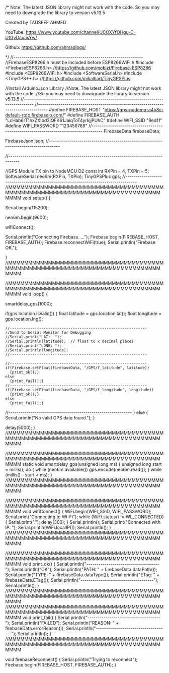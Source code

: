 /*
   Note: The latest JSON library might not work with the code. 
   So you may need to downgrade the library to version v5.13.5
   
   Created by TAUSEEF AHMED
   
   YouTube: https://www.youtube.com/channel/UCOXYfOHgu-C-UfGyDcu5sYw/

   Github: https://github.com/ahmadlogs/
   
*/
//----------------------------------------------------------------
//FirebaseESP8266.h must be included before ESP8266WiFi.h
#include <FirebaseESP8266.h>  //https://github.com/mobizt/Firebase-ESP8266
#include <ESP8266WiFi.h>
#include <SoftwareSerial.h>
#include <TinyGPS++.h> //https://github.com/mikalhart/TinyGPSPlus

//Install ArduinoJson Library
//Note: The latest JSON library might not work with the code. 
//So you may need to downgrade the library to version v5.13.5
//-----------------------------------------------------------------------------------
//-----------------------------------------------------------------------------------
#define FIREBASE_HOST "https://gps-nodemq-a4b8c-default-rtdb.firebaseio.com/"
#define FIREBASE_AUTH "LcHab6rT1hxZXIbd3jQFK61JaiqToT4yrkjjPUhC"
#define WIFI_SSID "Red11"
#define WIFI_PASSWORD "123456789"
//-----------------------------------------------------------------------------------
FirebaseData firebaseData;

FirebaseJson json;
//-----------------------------------------------------------------------------------

//-----------------------------------------------------------------------------------

//GPS Module TX pin to NodeMCU D2
const int RXPin = 4, TXPin = 5;
SoftwareSerial neo6m(RXPin, TXPin);
TinyGPSPlus gps;
//-----------------------------------------------------------------------------------
//MMMMMMMMMMMMMMMMMMMMMMMMMMMMMMMMMMMMMMMMMMMMMMMMMMMMMMMMMMMMMMMMMMMMMMMMMMMMMMMMMM
void setup()
{

  Serial.begin(115200);

  neo6m.begin(9600);
  
  wifiConnect();

  Serial.println("Connecting Firebase.....");
  Firebase.begin(FIREBASE_HOST, FIREBASE_AUTH);
  Firebase.reconnectWiFi(true);
  Serial.println("Firebase OK.");

}
//MMMMMMMMMMMMMMMMMMMMMMMMMMMMMMMMMMMMMMMMMMMMMMMMMMMMMMMMMMMMMMMMMMMMMMMMMMMMMMMMMM


//MMMMMMMMMMMMMMMMMMMMMMMMMMMMMMMMMMMMMMMMMMMMMMMMMMMMMMMMMMMMMMMMMMMMMMMMMMMMMMMMMM
void loop() {
  
  smartdelay_gps(1000);

  if(gps.location.isValid()) 
  {
    float latitude = gps.location.lat();
    float longitude = gps.location.lng();
    
    //-------------------------------------------------------------
    //Send to Serial Monitor for Debugging
    //Serial.print("LAT:  ");
    //Serial.println(latitude);  // float to x decimal places
    //Serial.print("LONG: ");
    //Serial.println(longitude);
    //-------------------------------------------------------------
    
    //-------------------------------------------------------------
    if(Firebase.setFloat(firebaseData, "/GPS/f_latitude", latitude))
      {print_ok();}
    else
      {print_fail();}
    //-------------------------------------------------------------
    if(Firebase.setFloat(firebaseData, "/GPS/f_longitude", longitude))
      {print_ok();}
    else
      {print_fail();}
   //-------------------------------------------------------------
  }
  else
  {
    Serial.println("No valid GPS data found.");
  }
  
  delay(5000);
}
//MMMMMMMMMMMMMMMMMMMMMMMMMMMMMMMMMMMMMMMMMMMMMMMMMMMMMMMMMMMMMMMMMMMMMMMMMMMMMMMMMM


//MMMMMMMMMMMMMMMMMMMMMMMMMMMMMMMMMMMMMMMMMMMMMMMMMMMMMMMMMMMMMMMMMMMMMMMMMMMMMMMMMM
static void smartdelay_gps(unsigned long ms)
{
  unsigned long start = millis();
  do 
  {
    while (neo6m.available())
      gps.encode(neo6m.read());
  } while (millis() - start < ms);
}
//MMMMMMMMMMMMMMMMMMMMMMMMMMMMMMMMMMMMMMMMMMMMMMMMMMMMMMMMMMMMMMMMMMMMMMMMMMMMMMMMMM


//MMMMMMMMMMMMMMMMMMMMMMMMMMMMMMMMMMMMMMMMMMMMMMMMMMMMMMMMMMMMMMMMMMMMMMMMMMMMMMMMMM
void wifiConnect()
{
  WiFi.begin(WIFI_SSID, WIFI_PASSWORD);
  Serial.print("Connecting to Wi-Fi");
  while (WiFi.status() != WL_CONNECTED)
  {
    Serial.print(".");
    delay(300);
  }
  Serial.println();
  Serial.print("Connected with IP: ");
  Serial.println(WiFi.localIP());
  Serial.println();
}
//MMMMMMMMMMMMMMMMMMMMMMMMMMMMMMMMMMMMMMMMMMMMMMMMMMMMMMMMMMMMMMMMMMMMMMMMMMMMMMMMMM


//MMMMMMMMMMMMMMMMMMMMMMMMMMMMMMMMMMMMMMMMMMMMMMMMMMMMMMMMMMMMMMMMMMMMMMMMMMMMMMMMMM
void print_ok()
{
    Serial.println("------------------------------------");
    Serial.println("OK");
    Serial.println("PATH: " + firebaseData.dataPath());
    Serial.println("TYPE: " + firebaseData.dataType());
    Serial.println("ETag: " + firebaseData.ETag());
    Serial.println("------------------------------------");
    Serial.println();
}
//MMMMMMMMMMMMMMMMMMMMMMMMMMMMMMMMMMMMMMMMMMMMMMMMMMMMMMMMMMMMMMMMMMMMMMMMMMMMMMMMMM
//MMMMMMMMMMMMMMMMMMMMMMMMMMMMMMMMMMMMMMMMMMMMMMMMMMMMMMMMMMMMMMMMMMMMMMMMMMMMMMMMMM
void print_fail()
{
    Serial.println("------------------------------------");
    Serial.println("FAILED");
    Serial.println("REASON: " + firebaseData.errorReason());
    Serial.println("------------------------------------");
    Serial.println();
}
//MMMMMMMMMMMMMMMMMMMMMMMMMMMMMMMMMMMMMMMMMMMMMMMMMMMMMMMMMMMMMMMMMMMMMMMMMMMMMMMMMM

void firebaseReconnect()
{
  Serial.println("Trying to reconnect");
  Firebase.begin(FIREBASE_HOST, FIREBASE_AUTH);
}
